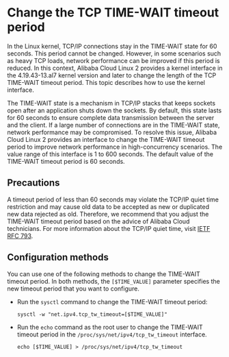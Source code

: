 # Change the TCP TIME-WAIT timeout period

In the Linux kernel, TCP/IP connections stay in the TIME-WAIT state for 60 seconds. This period cannot be changed. However, in some scenarios such as heavy TCP loads, network performance can be improved if this period is reduced. In this context, Alibaba Cloud Linux 2 provides a kernel interface in the 4.19.43-13.al7 kernel version and later to change the length of the TCP TIME-WAIT timeout period. This topic describes how to use the kernel interface.

The TIME-WAIT state is a mechanism in TCP/IP stacks that keeps sockets open after an application shuts down the sockets. By default, this state lasts for 60 seconds to ensure complete data transmission between the server and the client. If a large number of connections are in the TIME-WAIT state, network performance may be compromised. To resolve this issue, Alibaba Cloud Linux 2 provides an interface to change the TIME-WAIT timeout period to improve network performance in high-concurrency scenarios. The value range of this interface is 1 to 600 seconds. The default value of the TIME-WAIT timeout period is 60 seconds.

## Precautions

A timeout period of less than 60 seconds may violate the TCP/IP quiet time restriction and may cause old data to be accepted as new or duplicated new data rejected as old. Therefore, we recommend that you adjust the TIME-WAIT timeout period based on the advice of Alibaba Cloud technicians. For more information about the TCP/IP quiet time, visit [IETF RFC 793](https://tools.ietf.org/html/rfc793).

## Configuration methods

You can use one of the following methods to change the TIME-WAIT timeout period. In both methods, the `[$TIME_VALUE]` parameter specifies the new timeout period that you want to configure.

-   Run the `sysctl` command to change the TIME-WAIT timeout period:

    ```
    sysctl -w "net.ipv4.tcp_tw_timeout=[$TIME_VALUE]"
    ```

-   Run the `echo` command as the root user to change the TIME-WAIT timeout period in the `/proc/sys/net/ipv4/tcp_tw_timeout` interface.

    ```
    echo [$TIME_VALUE] > /proc/sys/net/ipv4/tcp_tw_timeout
    ```


